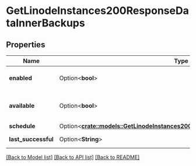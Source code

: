 # GetLinodeInstances200ResponseDataInnerBackups

## Properties

Name | Type | Description | Notes
------------ | ------------- | ------------- | -------------
**enabled** | Option<**bool**> | If this Linode has the Backup service enabled. To enable backups, see [POST /linode/instances/{linodeId}/backups/enable](/docs/api/linode-instances/#backups-enable).  | [optional][readonly]
**available** | Option<**bool**> | Whether Backups for this Linode are available for restoration.  Backups undergoing maintenance are not available for restoration.  | [optional][readonly]
**schedule** | Option<[**crate::models::GetLinodeInstances200ResponseDataInnerBackupsSchedule**](getLinodeInstances_200_response_data_inner_backups_schedule.md)> |  | [optional]
**last_successful** | Option<**String**> | The last successful backup date. 'null' if there was no previous backup. | [optional][readonly]

[[Back to Model list]](../README.md#documentation-for-models) [[Back to API list]](../README.md#documentation-for-api-endpoints) [[Back to README]](../README.md)


